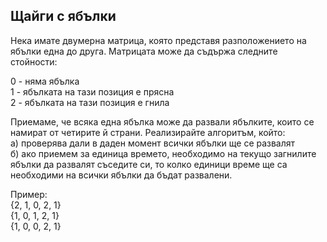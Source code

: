 <h2><b>Щайги с ябълки</b></h2>

Нека имате двумерна матрица, която представя разположението на ябълки една до друга. Матрицата може да съдържа следните стойности:

0 - няма ябълка<br />
1 - ябълката на тази позиция е прясна<br />
2 - ябълката на тази позиция е гнила<br />

Приемаме, че всяка една ябълка може да развали ябълките, които се намират от четирите й страни. Реализирайте алгоритъм, който:<br />
а) проверява дали в даден момент всички ябълки ще се развалят <br />
б) ако приемем за единица времето, необходимо на текущо загнилите ябълки да развалят съседите си, то колко единици време ще са необходими на всички ябълки да бъдат развалени.

Пример:<br />
{2, 1, 0, 2, 1}<br />
{1, 0, 1, 2, 1}<br />
{1, 0, 0, 2, 1}<br />
